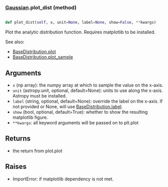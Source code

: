 ### [Gaussian](Gaussian.md).plot_dist (method)


```py

def plot_dist(self, x, unit=None, label=None, show=False, **kwargs)

```



Plot the analytic distribution function.  Requires matplotlib to be installed.

See also:

* [BaseDistribution.plot](BaseDistribution.plot.md)
* [BaseDistribution.plot_sample](BaseDistribution.plot_sample.md)

Arguments
-----------
* `x` (np array): the numpy array at which to sample the value on the
    x-axis.
* `unit` (astropy.unit, optional, default=None): units to use along
    the x-axis.  Astropy must be installed.
* `label` (string, optional, default=None): override the label on the
    x-axis.  If not provided or None, will use [BaseDistribution.label](BaseDistribution.label.md).
* `show` (bool, optional, default=True): whether to show the resulting
    matplotlib figure.
* `**kwargs`: all keyword arguments will be passed on to plt.plot

Returns
--------
* the return from plot.plot

Raises
--------
* ImportError: if matplotlib dependency is not met.

